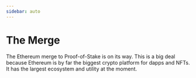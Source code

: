 ```yaml
---
sidebar: auto
---
```


# The Merge
The Ethereum merge to Proof-of-Stake is on its way.  This is a big deal because Ethereum is by far the biggest crypto platform for dapps and NFTs.  It has the largest ecosystem and utility at the moment. 

##